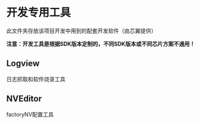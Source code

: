 # 开发专用工具
此文件夹存放该项目开发中用到的配套开发软件（由芯翼提供）  

**注意：开发工具是根据SDK版本定制的，不同SDK版本或不同芯片方案不通用！**

## Logview
日志抓取和软件烧录工具

## NVEditor
factoryNV配置工具